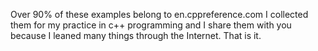 
Over 90% of these examples belong to en.cppreference.com
I collected them for my practice in c++ programming and I
share them with you because I leaned many things through
the Internet. That is it.
